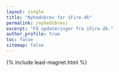 ```yaml
---
layout: single
title: "Nyhedsbrev for iFire.dk"
permalink: /nyhedsbrev/
excerpt: "Få opdateringer fra iFire.dk."
author_profile: true
toc: false
sitemap: false
---
```


{% include lead-magnet.html %}
